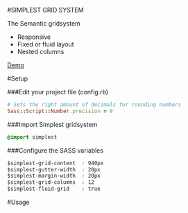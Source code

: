 #SIMPLEST GRID SYSTEM

The Semantic gridsystem

- Responsive
- Fixed or fluid layout
- Nested columns


[Demo](http://elner.github.com/simplest/)


#Setup

###Edit your project file (config.rb)

```ruby
# Sets the right amount of decimals for rounding numbers
Sass::Script::Number.precision = 8
```

###Import Simplest gridsystem

```css
@import simplest
```

###Configure the SASS variables

```css
$simplest-grid-content  : 940px
$simplest-gutter-width  : 20px
$simplest-margin-width  : 20px
$simplest-grid-columns  : 12
$simplest-fluid-grid    : true
```

#Usage